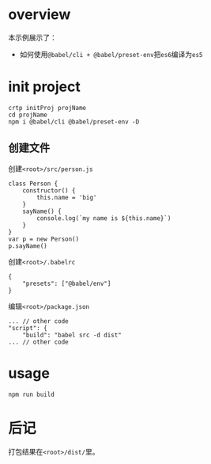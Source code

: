 # overview
本示例展示了：
- 如何使用`@babel/cli + @babel/preset-env`把`es6`编译为`es5`

# init project
```
crtp initProj projName
cd projName
npm i @babel/cli @babel/preset-env -D
```

## 创建文件
创建`<root>/src/person.js`
```
class Person {
    constructor() {
        this.name = 'big'
    }
    sayName() {
        console.log(`my name is ${this.name}`)
    }
}
var p = new Person()
p.sayName()
```
创建`<root>/.babelrc`
```
{
    "presets": ["@babel/env"]
}
```
编辑`<root>/package.json`
```
... // other code
"script": {
    "build": "babel src -d dist"
... // other code
```

# usage
`npm run build`

# 后记
打包结果在`<root>/dist/`里。
